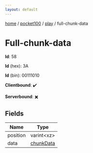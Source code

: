 ```yaml
---
layout: default
---
```


[home](/)  /  [pocket100](/protocol/pocket100)  /  [play](/protocol/pocket100/play)  /  full-chunk-data

# Full-chunk-data

**Id**: 58

**Id** (hex): 3A

**Id** (bin): 00111010

**Clientbound**: ✔️

**Serverbound**: ✖️

## Fields

Name | Type
---|---
position | varint&lt;xz&gt;
data | [chunkData](/protocol/pocket100/types/chunk-data)

